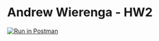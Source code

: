 # Andrew Wierenga - HW2
[![Run in Postman](https://run.pstmn.io/button.svg)](https://app.getpostman.com/run-collection/6711d706b29e69d201f9)